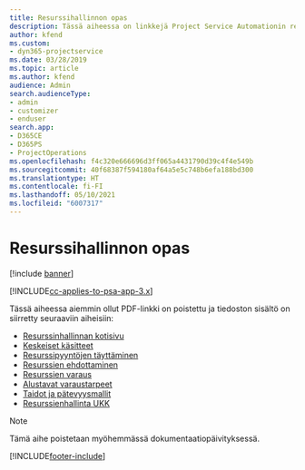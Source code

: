 ```yaml
---
title: Resurssihallinnon opas
description: Tässä aiheessa on linkkejä Project Service Automationin resurssien hallinnan tietoihin.
author: kfend
ms.custom:
- dyn365-projectservice
ms.date: 03/28/2019
ms.topic: article
ms.author: kfend
audience: Admin
search.audienceType:
- admin
- customizer
- enduser
search.app:
- D365CE
- D365PS
- ProjectOperations
ms.openlocfilehash: f4c320e666696d3ff065a4431790d39c4f4e549b
ms.sourcegitcommit: 40f68387f594180af64a5e5c748b6efa188bd300
ms.translationtype: HT
ms.contentlocale: fi-FI
ms.lasthandoff: 05/10/2021
ms.locfileid: "6007317"
---
```

# <a name="resource-management-guide"></a>Resurssihallinnon opas

[!include [banner](../../includes/psa-now-project-operations.md)]

[!INCLUDE[cc-applies-to-psa-app-3.x](../../includes/cc-applies-to-psa-app-3x.md)]

Tässä aiheessa aiemmin ollut PDF-linkki on poistettu ja tiedoston sisältö on siirretty seuraaviin aiheisiin:

- [Resurssinhallinnan kotisivu](../resource-management-home-page.md)
- [Keskeiset käsitteet](../reports-key-concepts.md)
- [Resurssipyyntöjen täyttäminen](../resource-management-fulfill-requests.md)
- [Resurssien ehdottaminen](../resource-management-propose-resources.md)
- [Resurssien varaus](../resource-management-book-resources-scheduleboard.md)
- [Alustavat varaustarpeet](../resource-management-softbook-requirements.md)
- [Taidot ja pätevyysmallit](../resource-management-skills-proficiency.md)
- [Resurssienhallinta UKK](../resource-management-faq.md)

> [!NOTE]
> Tämä aihe poistetaan myöhemmässä dokumentaatiopäivityksessä. 


[!INCLUDE[footer-include](../../includes/footer-banner.md)]